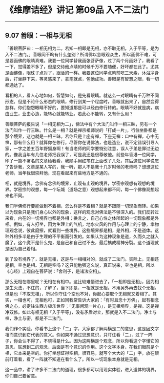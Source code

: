 # 《维摩诘经》讲记 第09品 入不二法门

------

## 9.07 善眼：一相与无相

「善眼菩萨曰：一相无相为二。若知一相即是无相，亦不取无相，入于平等，是为入不二法门。」善眼同不眴有什么差别？所谓佛以慈眼观众生，所以画佛不难，可是要画佛的眼睛真难。我要一位同学替我画张菩萨像，过了两个月画好了，我看了一下，觉得差不多了，但是交待他点睛的时候千万不要随便，好坏都在此了。尤其是画佛像，眼珠子点对了，跟活的一样。我要这位同学点睛前吃三天素，沐浴净身后，打坐静下来，等灵感来了，拿笔就点，包他成功。善眼是有智慧之眼，看一切都通达了。

看相的人，看人心地如何，智慧如何，是先看眼睛。就这么一对眼睛有千万种不同形态，但是不论什么形态的眼睛，修行到某一个程度时，善眼就出来了，自然变得慈祥。你们抱怨眼睛不好的，要知道那是可以经由修行转的。眼睛不好就是病，病由业生，业由心造，能转心就能转业。若此心不能转，又有什么用？

善眼菩萨的报告说「一相无相为二」，佛法中有个大法门叫作一相三昧，另有一个法门叫作一行三昧。什么是一相？就是禅宗祖师说的「打成一片」，行住坐卧都是那个境界，这也就是一相三昧。若你只是上座有禅，下座无禅：口中有禅，心中无禅，那有什么用？就算你在修行，尽管你在说佛法，也是造业，说不定错误引导人家，一字之差五百年野狐身啊！有当老师的同学要特别注意，误人子弟是罪过无边的。像我当年有几位老师把我误了，可是我还是很尊敬他。前些年香港一位同学，印了一篇不署名的文章给我看，我顺手用红笔在上面改了几处，其后这位同学说忘了告诉我，文章是某人写的，我一听，那人不是我十几岁时候的老师吗？想想这位老师，当年我很崇拜他，现在看起来有些地方是不通的。

相，就是境界。念佛有念佛的境界，止观有止观的境界，学密宗观想有观想的境界。学密宗的观想，每一个坛城（道场之意）观想起来都不同，每一个佛像观想起来也不同。

我们学佛修行要能做到不着相，怎么样是不着相？就是不跟随一切现象而转。如果以为现象只是我们身心以外的现象，这样的观念对佛法是不够深入的。我们反转过来看，内在的一切境界也都是外相；换言之，自己心性之体所起的一切现象都是外相。例如，有人打坐，因为生理上的气机，地水火风的作用与心理上的宁静，拿物理观念说，彼此磨擦，就看到一些境界。这些境界都是相，是外相，不是道体。这种外相多半是由于生理的不平衡而引发的。如果认为这种现象是道，久而久之就入魔了。这个魔不是什么鬼，是自己和自己过不去，最后搞成精神分裂。这个道理就是因为自己着相。

到了没有境界了，就是无相，这是与一相相对的，就成了二法门。实际上，无相还是相，空也是相。无相是空吗？这只能勉强这么说，真正说来，空也是相。所以《心经》上观自在菩萨说：「舍利子，是诸法空相」。

那么无相在哪里呢？无相在有相中。这比较难悟进去了，「一相即是无相」，因为相是生灭法，不住的，了解了，当下即是，一相就是无相，不用另外再去找个无相。但是也「不取无相」，所以你守住个空也不对，你起心要取个无相就又着相了。其实，一相也可，无相也可，正如同我常告诉大家的：「有时且念十方佛」，起有相念佛之心，必定往生西方极乐世界；「无事闲观一片心」，是无相境界，是禅。这是禅净双修。如此有相无相「入于平等」，没有矛盾对立，那就是入不二法门。净土与禅，净土与密，都是不二法门。

我们作个实验，你看书上这个「二」字，大家都了解两横是二的意思，这是因文字相而意识到它代表的意义。你如果不通过思想意识，只盯住看「二」，过了一阵子，你会认不得了，不晓得是什么。因为这两横是个观念，所以你看这个字懂它的意思，联想到二的观念，后面是有个意识的作用。这个文字本身，在我们眼前是个相，它本来是空的。你打坐想证得空相，很容易，就写个大大的「二」字，放在眼前盯着看，看了一阵就不知道在看什么了。所以一切现象本身就是无相。

这一品中，讲了许多不二法门的道理，很多都可以用现实体验，进入道体的境界，你们自己要留意。


